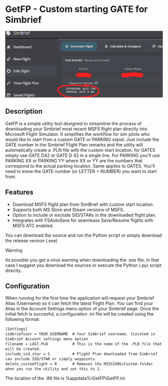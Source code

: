 # GetFP - Custom starting GATE for Simbrief

![Flight Plan Remarks](https://github.com/BojoteX/GetFP/blob/main/simbrief.jpg?raw=true)

## Description
GetFP is a simple utility tool designed to streamline the process of downloading your Simbrief most recent MSFS flight plan directly into Microsoft Flight Simulator. It simplifies the workflow for sim pilots who would like to start from a custom GATE or PARKING stand. Just include the GATE number in the Simbrief Flight Plan remarks and the utility will automatically create a .PLN file with the custom start location. for GATES simply use GATE D42 or GATE D 42 in a single line. For PARKING you'll use PARKING XX or PARKING YY where XX or YY are the numbers that correspond to the actual parking location. Same applies to GATES. You'll need to know the GATE number (or LETTER + NUMBER) you want to start from.  

## Features
- Download MSFS flight plan from SimBrief with custom start location.
- Supports both MS Store and Steam versions of MSFS.
- Option to include or exclude SID/STARs in the downloaded flight plan.
- Integrates with FSAutoSave for seamleass Save/Resume flights with MSFS ATC enabled. 

You can download the source and run the Python script or simply download the release version (.exe)

> [!WARNING]
> Its possible you get a virus warning when downloading the .exe file, in that case I suggest you download the sources or execute the Python (.py) script directly.

## Configuration
When running for the first time the application will request your Simbrief Alias (Username) so it can fetch the latest Flight Plan. You can find your Alias in the Account Settings menu option of your Simbrief page. Once the initial fetch is succesful, a configuration .ini file will be created using the following format:

```
[Settings]
simbriefuser = YOUR_USERNAME  # Your Simbrief username. (Located in Simbrief Account settings menu option 
filename = LAST.PLN           # This is the name of the .PLN file that will be created.
include_sid_star = 1          # Flight Plan downloaded from Simbrief can include SID/STAR or simply waypoints. 
delete_customflight = 0       # Removes the MISSIONS/Custom folder when you run the utility and set this to 1.
```

The location of the .INI file is %appdata%\GetFP\GetFP.ini 

